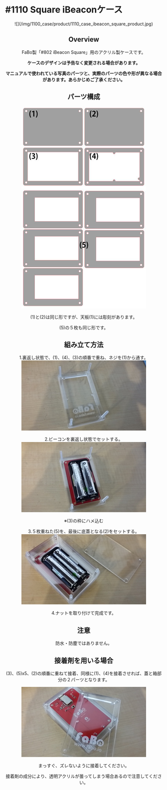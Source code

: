# #1110 Square iBeaconケース

<center>
![](/img/1100_case/product/1110_case_ibeacon_square_product.jpg)
<!--COLORME-->

## Overview
FaBo製「#802 iBeacon Square」用のアクリル製ケースです。

**ケースのデザインは予告なく変更される場合があります。**

**マニュアルで使われている写真のパーツと、実際のパーツの色や形が異なる場合があります。あらかじめご了承ください。**

## パーツ構成

![](/img/1100_case/manual/squarebeacon_00.jpg)

(1)と(2)は同じ形ですが、天板(1)には彫刻があります。

(5)の５枚も同じ形です。

## 組み立て方法

1.裏返し状態で、(1)、(4)、(3)の順番で重ね、ネジを(1)から通す。
![](/img/1100_case/manual/squarebeacon_01.jpg)

2.ビーコンを裏返し状態でセットする。
![](/img/1100_case/manual/squarebeacon_02.jpg)

※(3)の枠にハメ込む

3.５枚重ねた(5)を、最後に底蓋となる(2)をセットする。
![](/img/1100_case/manual/squarebeacon_03.jpg)

4.ナットを取り付けて完成です。

## 注意
防水・防塵ではありません。

## 接着剤を用いる場合
(3)、(5)x5、(2)の順番に重ねて接着、同様に(1)、(4)を接着させれば、蓋と箱部分の２パーツとなります。

![](/img/1100_case/manual/squarebeacon_04.jpg)

まっすぐ、ズレないように接着してください。

接着剤の成分により、透明アクリルが曇ってしまう場合あるので注意してください。
